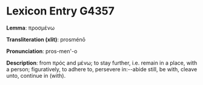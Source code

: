 # Lexicon Entry G4357

**Lemma**: προσμένω

**Transliteration (xlit)**: prosménō

**Pronunciation**: pros-men'-o

**Description**:
from πρός and μένω; to stay further, i.e. remain in a place, with a person; figuratively, to adhere to, persevere in:--abide still, be with, cleave unto, continue in (with).
